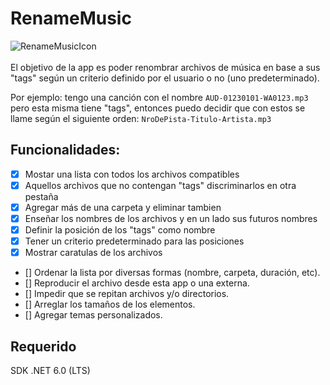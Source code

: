 # RenameMusic
![RenameMusicIcon](/RenameMusic/.icon.ico)<br /> <br />
El objetivo de la app es poder renombrar archivos de música en base a sus "tags" según un criterio definido por el usuario o no (uno predeterminado).

Por ejemplo: tengo una canción con el nombre `AUD-01230101-WA0123.mp3` pero esta misma tiene "tags", entonces puedo decidir que con estos se llame según el siguiente orden: `NroDePista-Titulo-Artista.mp3`

## Funcionalidades:
- [x] Mostar una lista con todos los archivos compatibles
- [x] Aquellos archivos que no contengan "tags" discriminarlos en otra pestaña
- [x] Agregar más de una carpeta y eliminar tambien
- [x] Enseñar los nombres de los archivos y en un lado sus futuros nombres
- [x] Definir la posición de los "tags" como nombre
- [x] Tener un criterio predeterminado para las posiciones
- [x] Mostrar caratulas de los archivos
- [] Ordenar la lista por diversas formas (nombre, carpeta, duración, etc).
- [] Reproducir el archivo desde esta app o una externa.
- [] Impedir que se repitan archivos y/o directorios.
- [] Arreglar los tamaños de los elementos.
- [] Agregar temas personalizados.

## Requerido
SDK .NET 6.0 (LTS)
